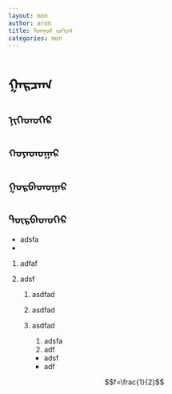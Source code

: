 ```yaml
---
layout: mon
author: aron
title: ᠮᠣᠩᠭᠣᠯ ᠵᠣᠬᠢᠶᠠᠯ
categories: mon
---
```

# ᠭᠠᠷᠴᠠᠭ


## ᠨᠢᠭᠡᠳᠦᠭᠡᠷ

## ᠬᠣᠶᠠᠳᠤᠭᠠᠷ

## ᠭᠤᠷᠪᠠᠳᠤᠭᠠᠷ

## ᠳᠦᠷᠪᠡᠳᠦᠭᠡᠷ

- adsfa
- 

1. adfaf
1. adsf


	1. asdfad
	1. asdfad
	1. asdfad

		1. adsfa
		1. adf

		- adsf
		- adf

$$f=\frac{1}{2}$$